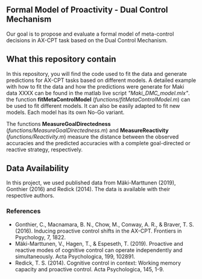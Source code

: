 ## Formal Model of Proactivity - Dual Control Mechanism
Our goal is to propose and evaluate a formal model of meta-control decisions in AX-CPT task based on the Dual Control Mechanism.

## What this repository contain
In this repository, you will find the code used to fit the data and generate predictions for AX-CPT tasks based on different models. 
A detailed example with how to fit the data and how the predictions were generate for Maki data XXXX can be found in the matlab live script *"Maki_DMC_model.mlx"*.
the function **fitMetaControlModel** (*functions/fitMetaControlModel.m*) can be used to fit different models. It can also be easily adapted to fit new models. Each model has its own No-Go variant. 

The functions **MeasureGoalDirectedness** (*functions/MeasureGoalDirectedness.m*) and **MeasureReactivity** (*functions/Reactivity.m*) measure the distance between the observed accuracies and the predicted accuracies with a complete goal-directed or reactive strategy, respectively.

## Data Availability 
In this project, we used published data from Mäki-Marttunen (2019), Gonthier (2016) and Redick (2014). The data is available with their respective authors.

### References 
* Gonthier, C., Macnamara, B. N., Chow, M., Conway, A. R., & Braver, T. S. (2016). Inducing proactive control shifts in the AX-CPT. Frontiers in Psychology, 7, 1822.
* Mäki-Marttunen, V., Hagen, T., & Espeseth, T. (2019). Proactive and reactive modes of cognitive control can operate independently and simultaneously. Acta Psychologica, 199, 102891.
* Redick, T. S. (2014). Cognitive control in context: Working memory capacity and proactive control. Acta Psychologica, 145, 1-9.
